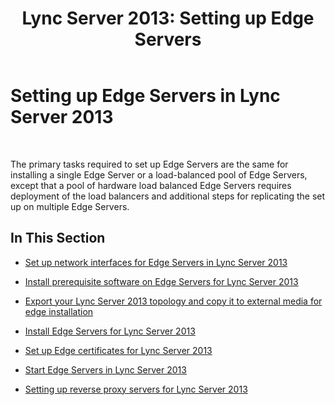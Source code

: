 ﻿---
title: 'Lync Server 2013: Setting up Edge Servers'
TOCTitle: Setting up Edge Servers
ms:assetid: 09a22919-e36f-4122-8f0d-8d041198912d
ms:mtpsurl: https://technet.microsoft.com/en-us/library/Gg398147(v=OCS.15)
ms:contentKeyID: 48183354
ms.date: 07/23/2014
mtps_version: v=OCS.15
---

# Setting up Edge Servers in Lync Server 2013

 


The primary tasks required to set up Edge Servers are the same for installing a single Edge Server or a load-balanced pool of Edge Servers, except that a pool of hardware load balanced Edge Servers requires deployment of the load balancers and additional steps for replicating the set up on multiple Edge Servers.

## In This Section

  - [Set up network interfaces for Edge Servers in Lync Server 2013](lync-server-2013-set-up-network-interfaces-for-edge-servers.md)

  - [Install prerequisite software on Edge Servers for Lync Server 2013](lync-server-2013-install-prerequisite-software-on-edge-servers.md)

  - [Export your Lync Server 2013 topology and copy it to external media for edge installation](lync-server-2013-export-your-topology-and-copy-it-to-external-media-for-edge-installation.md)

  - [Install Edge Servers for Lync Server 2013](lync-server-2013-install-edge-servers.md)

  - [Set up Edge certificates for Lync Server 2013](lync-server-2013-set-up-edge-certificates.md)

  - [Start Edge Servers in Lync Server 2013](lync-server-2013-start-edge-servers.md)

  - [Setting up reverse proxy servers for Lync Server 2013](lync-server-2013-setting-up-reverse-proxy-servers.md)

